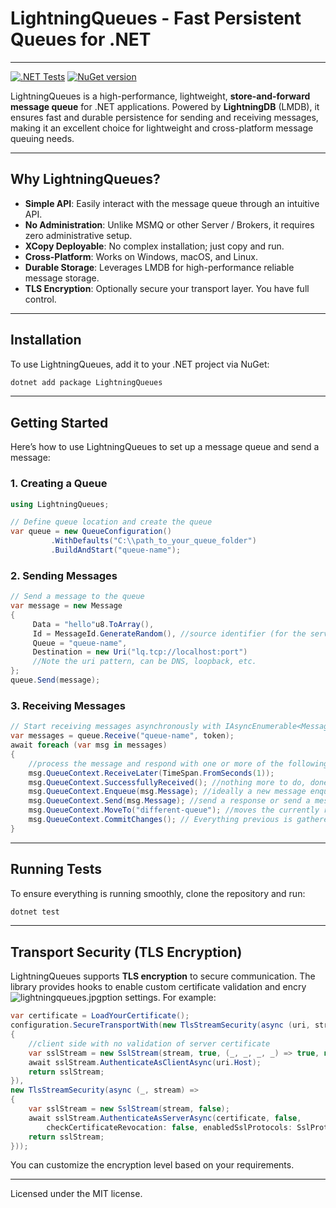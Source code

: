# LightningQueues - Fast Persistent Queues for .NET

---

[![.NET Tests](https://github.com/LightningQueues/LightningQueues/workflows/.NET%20Tests/badge.svg)](https://github.com/LightningQueues/LightningQueues/actions)
[![NuGet version](https://img.shields.io/nuget/v/LightningQueues.svg)](https://www.nuget.org/packages/LightningQueues/)

LightningQueues is a high-performance, lightweight, **store-and-forward message queue** for .NET applications. Powered
by **LightningDB** (LMDB), it ensures fast and durable persistence for sending and receiving messages, making it an
excellent choice for lightweight and cross-platform message queuing needs.

---

## Why LightningQueues?

- **Simple API**: Easily interact with the message queue through an intuitive API.
- **No Administration**: Unlike MSMQ or other Server / Brokers, it requires zero administrative setup.
- **XCopy Deployable**: No complex installation; just copy and run.
- **Cross-Platform**: Works on Windows, macOS, and Linux.
- **Durable Storage**: Leverages LMDB for high-performance reliable message storage.
- **TLS Encryption**: Optionally secure your transport layer. You have full control.

---

## Installation

To use LightningQueues, add it to your .NET project via NuGet:

```bash
dotnet add package LightningQueues
```

---

## Getting Started

Here’s how to use LightningQueues to set up a message queue and send a message:

### 1. Creating a Queue

```csharp
using LightningQueues;

// Define queue location and create the queue
var queue = new QueueConfiguration()
         .WithDefaults("C:\\path_to_your_queue_folder")
         .BuildAndStart("queue-name");
```

### 2. Sending Messages

```csharp
// Send a message to the queue
var message = new Message
{
     Data = "hello"u8.ToArray(),
     Id = MessageId.GenerateRandom(), //source identifier (for the server instance) + message identifier
     Queue = "queue-name",
     Destination = new Uri("lq.tcp://localhost:port")
     //Note the uri pattern, can be DNS, loopback, etc.
};
queue.Send(message);
```

### 3. Receiving Messages

```csharp
// Start receiving messages asynchronously with IAsyncEnumerable<MessageContext>
var messages = queue.Receive("queue-name", token);
await foreach (var msg in messages)
{
    //process the message and respond with one or more of the following
    msg.QueueContext.ReceiveLater(TimeSpan.FromSeconds(1));
    msg.QueueContext.SuccessfullyReceived(); //nothing more to do, done processing
    msg.QueueContext.Enqueue(msg.Message); //ideally a new message enqueued to the queue name on the msg
    msg.QueueContext.Send(msg.Message); //send a response or send a message to another uri;
    msg.QueueContext.MoveTo("different-queue"); //moves the currently received message to a different queue
    msg.QueueContext.CommitChanges(); // Everything previous is gathered in memory and committed in one transaction with LightningDB
}
```

---

## Running Tests

To ensure everything is running smoothly, clone the repository and run:

```bash
dotnet test
```

---

## Transport Security (TLS Encryption)

LightningQueues supports **TLS encryption** to secure communication. The library provides hooks to enable custom
certificate validation and encry![lightningqueues.jpg](../../../Downloads/lightningqueues.jpg)ption settings. For example:

```csharp
var certificate = LoadYourCertificate();
configuration.SecureTransportWith(new TlsStreamSecurity(async (uri, stream) =>
{
    //client side with no validation of server certificate
    var sslStream = new SslStream(stream, true, (_, _, _, _) => true, null);
    await sslStream.AuthenticateAsClientAsync(uri.Host);
    return sslStream;
}),
new TlsStreamSecurity(async (_, stream) =>
{
    var sslStream = new SslStream(stream, false);
    await sslStream.AuthenticateAsServerAsync(certificate, false,
        checkCertificateRevocation: false, enabledSslProtocols: SslProtocols.Tls12);
    return sslStream;
}));
```

You can customize the encryption level based on your requirements.

---

Licensed under the MIT license.  